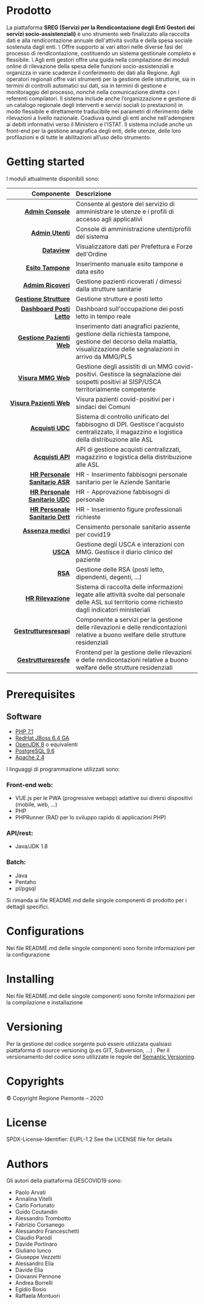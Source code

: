 # Prodotto

La piattaforma **SREG (Servizi per la Rendicontazione degli Enti Gestori dei servizi socio-assistenziali)** è uno strumento web finalizzato alla raccolta dati e alla rendicontazione annuale dell'attività svolta e della spesa sociale sostenuta dagli enti. \\
Offre supporto ai vari attori nelle diverse fasi del processo di rendicontazione, costituendo un sistema gestionale completo e flessibile. \\
Agli enti gestori offre una guida nella compilazione dei moduli online di rilevazione della spesa delle funzioni socio-assistenziali e organizza in varie scadenze il conferimento dei dati alla Regione.
Agli operatori regionali offre vari strumenti per la gestione delle istruttorie, sia in termini di controlli automatici sui dati, sia in termini di gestione e monitoraggio del processo, nonché nella comunicazione diretta con i referenti compilatori.
Il sistema include anche l’organizzazione e gestione di un catalogo regionale degli interventi e servizi sociali (o prestazioni) in modo flessibile e direttamente traducibile nei parametri di riferimento delle rilevazioni a livello nazionale. Coadiuva quindi gli enti anche nell'adempiere ai debiti informativi verso il Ministero e l'ISTAT.
Il sistema include anche un front-end per la gestione anagrafica degli enti, delle utenze, delle loro profilazioni e di tutte le abilitazioni all’uso dello strumento.

# Getting started  
I moduli attualmente disponibili sono:  
  
| Componente | Descrizione |  
| ---------: | :---------- |  
| [**Admin Console**](https://github.com/regione-piemonte/gescovid19-adminconsole) | Consente al gestore del servizio di amministrare le utenze e i profili di accesso agli applicativi |  
| [**Admin Utenti**](https://github.com/regione-piemonte/gescovid19-adminutenti) | Console di amministrazione utenti/profili del sistema |  
| [**Dataview**](https://github.com/regione-piemonte/gescovid19-dataview) | Visualizzatore dati per Prefettura e Forze dell'Ordine |  
| [**Esito Tampone**](https://github.com/regione-piemonte/gescovid19-esitotampone) | Inserimento manuale esito tampone e data esito |  
| [**Admim Ricoveri**](https://github.com/regione-piemonte/gescovid19-adminricoveri) | Gestione pazienti ricoverati / dimessi dalla strutture sanitarie |  
| [**Gestione Strutture**](https://github.com/regione-piemonte/gescovid19-gestionestrutture) | Gestione strutture e posti letto |  
| [**Dashboard Posti Letto**](https://github.com/regione-piemonte/gescovid19-pazientiweb) | Dashboard sull'occupazione dei posti letto in tempo reale |  
|[**Gestione Pazienti Web**](https://github.com/regione-piemonte/gescovid19-gestionepazientiweb) | Inserimento dati anagrafici paziente, gestione della richiesta tampone, gestione del decorso della malattia, visualizzazione delle segnalazioni in arrivo da MMG/PLS |  
| [**Visura MMG Web**](https://github.com/regione-piemonte/gescovid19-pazientiweb) | Gestione degli assistiti di un MMG covid-positivi. Gestisce la segnalazione dei sospetti positivi al SISP/USCA territorialmente competente|  
| [**Visura Pazienti Web**](https://github.com/regione-piemonte/gescovid19-pazientiweb) | Visura pazienti covid-positivi per i sindaci dei Comuni |  
| [**Acquisti UDC**](https://github.com/regione-piemonte/gescovid19-acquistiudc) | Sistema di controllo unificato del fabbisogno di DPI. Gestisce l'acquisto centralizzato, il magazzino e logistica della distribuzione alle ASL |
| [**Acquisti API**](https://github.com/regione-piemonte/gescovid19-acquistiapi) | API di gestione acquisti centralizzati, magazzino e logistica della distribuzione alle ASL|
| [**HR Personale Sanitario ASR**](https://github.com/regione-piemonte/gescovi19-hrperssanitasr) | HR - Inserimento fabbisogni personale sanitario per le Aziende Sanitarie |
| [**HR Personale Sanitario UDC**](https://github.com/regione-piemonte/gescovid19-hrauthudc) | HR - Approvazione fabbisogni di personale |
| [**HR Personale Sanitario Dett**](https://github.com/regione-piemonte/gescovid19-hrinsdettpers) | HR - Inserimento figure professionali richieste |
| [**Assenza medici**](https://github.com/regione-piemonte/gescovid19-assmedici) | Censimento personale sanitario assente per covid19 |  
| [**USCA**](https://github.com/regione-piemonte/gescovid19-uscammgapi) | Gestione degli USCA e interazioni con MMG. Gestisce il diario clinico del paziente |    
| [**RSA**](https://github.com/regione-piemonte/gescovid19-rsa) | Gestione delle RSA (posti letto, dipendenti, degenti, ...) |
| [**HR Rilevazione**](https://github.com/regione-piemonte/gescovid19-hrril) | Sistema di raccolta delle informazioni legate alle attività svolte dal personale delle ASL sul territorio come richiesto dagli indicatori ministeriali |
| [**Gestrutturesresapi**](https://github.com/regione-piemonte/gestruttureresapi-) | Componente a servizi per la gestione delle rilevazioni e delle rendicontazioni relative a buono welfare delle strutture residenziali|
| [**Gestrutturesresfe**](https://github.com/regione-piemonte/gestruttureresfe) | Frontend per la gestione delle rilevazioni e delle rendicontazioni relative a buono welfare delle strutture residenziali|

  
# Prerequisites  
## Software  
- [PHP 7.1](https://www.php.net)  
- [RedHat JBoss 6.4 GA](https://developers.redhat.com/products/eap/download)  
- [OpenJDK 8](https://openjdk.java.net/install/) o equivalenti  
- [PostgreSQL 9.6](https://www.postgresql.org/download/)  
- [Apache 2.4](https://www.apache.org)  
  
I linguaggi di programmazione utilizzati sono:  
  
### Front-end web:  
  
- VUE.js per le PWA (progressive webapp) adattive sui diversi dispositivi (mobile, web, ...)  
- PHP  
- PHPRunner (RAD per lo sviluppo rapido di applicazioni PHP)  
  
### API/rest:  
  
- Java/JDK 1.8  
  
### Batch:  
  
- Java  
- Pentaho  
- pl/pgsql  
  
Si rimanda ai file README.md delle singole componenti di prodotto per i dettagli specifici.  
  
# Configurations  
Nei file README.md delle singole componenti sono fornite informazioni per la configurazione  
  
# Installing  
Nei file README.md delle singole componenti sono fornite informazioni per la compilazione e installazione  
  
# Versioning  
Per la gestione del codice sorgente può essere utilizzata qualsiasi piattaforma di source versioning (p.es GIT, Subversion, ...) . Per il versionamento del codice sono utilizzate le regole del [Semantic Versioning](http://semver.org/).
  
# Copyrights
© Copyright Regione Piemonte – 2020

# License
SPDX-License-Identifier: EUPL-1.2
See the LICENSE file for details  

# Authors  
Gli autori della piattaforma GESCOVID19 sono:  
  
- Paolo Arvati  
- Annalina Vitelli  
- Carlo Fortunato  
- Guido Coutandin  
- Alessandro Trombotto  
- Fabrizio Corsanego  
- Alessandro Franceschetti  
- Claudio Parodi  
- Davide Portinaro  
- Giuliano Iunco  
- Giuseppe Vezzetti  
- Alessandro Elia  
- Davide Elia  
- Giovanni Pennone  
- Andrea Borrelli  
- Egidio Bosio  
- Raffaela Montuori
